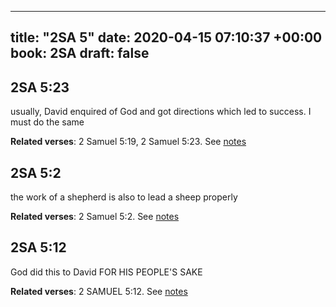 
---
title: "2SA 5"
date: 2020-04-15 07:10:37 +00:00
book: 2SA
draft: false
---

## 2SA 5:23

usually, David enquired of God and got directions which led to success. I must do the same

**Related verses**: 2 Samuel 5:19, 2 Samuel 5:23. See [notes](https://my.bible.com/notes/3408112232545640993)


## 2SA 5:2

the work of a shepherd is also to lead a sheep properly

**Related verses**: 2 Samuel 5:2. See [notes](https://my.bible.com/notes/3407552573652853656)


## 2SA 5:12

God did this to David FOR HIS PEOPLE'S SAKE

**Related verses**: 2 SAMUEL 5:12. See [notes](https://my.bible.com/notes/2641320533597872931)

